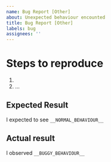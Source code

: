 ```yaml
---
name: Bug Report [Other]
about: Unexpected behaviour encounted
title: Bug Report [Other]
labels: bug
assignees: ''
---
```


# Steps to reproduce

1.
2. ...

## Expected Result

I expected to see `__NORMAL_BEHAVIOUR__`

## Actual result

I observed `__BUGGY_BEHAVIOUR__`
